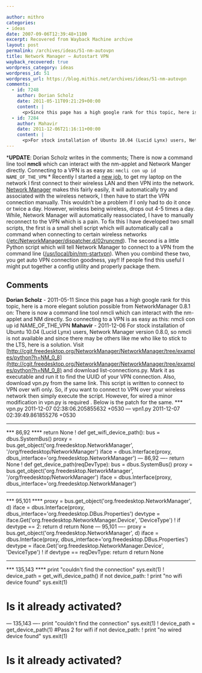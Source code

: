 ```yaml
---

author: mithro
categories:
- ideas
date: 2007-09-06T12:39:48+1100
excerpt: Recovered from Wayback Machine archive
layout: post
permalink: /archives/ideas/51-nm-autovpn
title: Network Manager – Autostart VPN
wayback_recovered: true
wordpress_category: ideas
wordpress_id: 51
wordpress_url: https://blog.mithis.net/archives/ideas/51-nm-autovpn
comments:
  - id: 7248
    author: Dorian Scholz
    date: 2011-05-11T09:21:29+00:00
    content: |
      <p>Since this page has a high google rank for this topic, here is a more elegant solution possible from NetworkManager 0.8.1 on:</p> <p>There is now a command line tool nmcli which can interact with the nm-applet and NM directly.<br /> So connecting to a VPN is as easy as this:</p> <p>nmcli con up id NAME_OF_THE_VPN</p>
  - id: 7284
    author: Mahavir
    date: 2011-12-06T21:16:11+00:00
    content: |
      <p>For stock installation of Ubuntu 10.04 (Lucid Lynx) users, Network Manager version 0.8.0, so nmcli is not available and since there may be others like me who like to stick to the LTS, here is a solution.</p> <p>Visit <a href="http://cgit.freedesktop.org/NetworkManager/NetworkManager/tree/examples/python?h=NM_0_8" rel="nofollow">http://cgit.freedesktop.org/NetworkManager/NetworkManager/tree/examples/python?h=NM_0_8</a> and download list-connections.py. Mark it as executable and run it to find the UUID of your VPN connection.</p> <p>Also, download vpn.py from the same link. This script is written to connect to VPN over wifi only. So, if you want to connect to VPN over your wireless network then simply execute the script.</p> <p>However, for wired a minor modification in vpn.py is required . Below is the patch for the same.</p> <p>*** vpn.py 2011-12-07 02:38:06.205855632 +0530<br /> &#8212; vpn1.py 2011-12-07 02:39:49.861855276 +0530<br /> ***************<br /> *** 86,92 ****<br /> return None</p> <p>! def get_wifi_device_path():<br /> bus = dbus.SystemBus()<br /> proxy = bus.get_object(&#8216;org.freedesktop.NetworkManager&#8217;, &#8216;/org/freedesktop/NetworkManager&#8217;)<br /> iface = dbus.Interface(proxy, dbus_interface=&#8217;org.freedesktop.NetworkManager&#8217;)<br /> &#8212; 86,92 &#8212;-<br /> return None</p> <p>! def get_device_path(reqDevType):<br /> bus = dbus.SystemBus()<br /> proxy = bus.get_object(&#8216;org.freedesktop.NetworkManager&#8217;, &#8216;/org/freedesktop/NetworkManager&#8217;)<br /> iface = dbus.Interface(proxy, dbus_interface=&#8217;org.freedesktop.NetworkManager&#8217;)<br /> ***************<br /> *** 95,101 ****<br /> proxy = bus.get_object(&#8216;org.freedesktop.NetworkManager&#8217;, d)<br /> iface = dbus.Interface(proxy, dbus_interface=&#8217;org.freedesktop.DBus.Properties&#8217;)<br /> devtype = iface.Get(&#8216;org.freedesktop.NetworkManager.Device&#8217;, &#8216;DeviceType&#8217;)<br /> ! if devtype == 2:<br /> return d<br /> return None</p> <p>&#8212; 95,101 &#8212;-<br /> proxy = bus.get_object(&#8216;org.freedesktop.NetworkManager&#8217;, d)<br /> iface = dbus.Interface(proxy, dbus_interface=&#8217;org.freedesktop.DBus.Properties&#8217;)<br /> devtype = iface.Get(&#8216;org.freedesktop.NetworkManager.Device&#8217;, &#8216;DeviceType&#8217;)<br /> ! if devtype == reqDevType:<br /> return d<br /> return None</p> <p>***************<br /> *** 135,143 ****<br /> print &#8220;couldn&#8217;t find the connection&#8221;<br /> sys.exit(1)</p> <p>! device_path = get_wifi_device_path()<br /> if not device_path:<br /> ! print &#8220;no wifi device found&#8221;<br /> sys.exit(1)</p> <p> # Is it already activated?<br /> &#8212; 135,143 &#8212;-<br /> print &#8220;couldn&#8217;t find the connection&#8221;<br /> sys.exit(1)</p> <p>! device_path = get_device_path(1) #Pass 2 for wifi<br /> if not device_path:<br /> ! print &#8220;no wired device found&#8221;<br /> sys.exit(1)</p> <p> # Is it already activated?</p>
---
```

***UPDATE**: Dorian Scholz writes in the comments; There is now a command line tool **nmcli** which can interact with the nm-applet and Network Manger directly. Connecting to a VPN is as easy as:  `nmcli con up id NAME_OF_THE_VPN`
*
Recently I started a [new job](http://www.astc-design.com/), to get my laptop on the network I first connect to their wireless LAN and then VPN into the network. [Network Manager](http://www.gnome.org/projects/NetworkManager/) makes this fairly easily, it will automatically try and associated with the wireless network, I then have to start the VPN connection manually.
This wouldn’t be a problem if I only had to do it once or twice a day. However, wireless being wireless, drops out 4-5 times a day. While, Network Manager will automatically reassociated, I have to manually reconnect to the VPN which is a pain.
To fix this I have developed two small scripts, the first is a small shell script which will automatically call a command when connecting to certain wireless networks ([/etc/NetworkManager/dispatcher.d/02runcmd]({{ )). The second is a little Python script which will tell Network Manager to connect to a VPN from the command line ([/usr/local/bin/nm-startvpn]({{ )). When you combind these two, you get auto VPN connection goodness, yay!!
If people find this useful I might put together a config utility and properly package them.
## Comments
**Dorian Scholz** -     <time datetime="2011-05-11T09:21:29+00:00">2011-05-11</time>
Since this page has a high google rank for this topic, here is a more elegant solution possible from NetworkManager 0.8.1 on:
There is now a command line tool nmcli which can interact with the nm-applet and NM directly.
So connecting to a VPN is as easy as this:
nmcli con up id NAME_OF_THE_VPN
**Mahavir** -     <time datetime="2011-12-06T21:16:11+00:00">2011-12-06</time>
For stock installation of Ubuntu 10.04 (Lucid Lynx) users, Network Manager version 0.8.0, so nmcli is not available and since there may be others like me who like to stick to the LTS, here is a solution.
Visit [http://cgit.freedesktop.org/NetworkManager/NetworkManager/tree/examples/python?h=NM_0_8](http://cgit.freedesktop.org/NetworkManager/NetworkManager/tree/examples/python?h=NM_0_8) and download list-connections.py. Mark it as executable and run it to find the UUID of your VPN connection.
Also, download vpn.py from the same link. This script is written to connect to VPN over wifi only. So, if you want to connect to VPN over your wireless network then simply execute the script.
However, for wired a minor modification in vpn.py is required . Below is the patch for the same.
*** vpn.py 2011-12-07 02:38:06.205855632 +0530
— vpn1.py 2011-12-07 02:39:49.861855276 +0530
***************
*** 86,92 ****
return None
! def get_wifi_device_path():
bus = dbus.SystemBus()
proxy = bus.get_object('org.freedesktop.NetworkManager', '/org/freedesktop/NetworkManager')
iface = dbus.Interface(proxy, dbus_interface='org.freedesktop.NetworkManager')
— 86,92 —-
return None
! def get_device_path(reqDevType):
bus = dbus.SystemBus()
proxy = bus.get_object('org.freedesktop.NetworkManager', '/org/freedesktop/NetworkManager')
iface = dbus.Interface(proxy, dbus_interface='org.freedesktop.NetworkManager')
***************
*** 95,101 ****
proxy = bus.get_object('org.freedesktop.NetworkManager', d)
iface = dbus.Interface(proxy, dbus_interface='org.freedesktop.DBus.Properties')
devtype = iface.Get('org.freedesktop.NetworkManager.Device', 'DeviceType')
! if devtype == 2:
return d
return None
— 95,101 —-
proxy = bus.get_object('org.freedesktop.NetworkManager', d)
iface = dbus.Interface(proxy, dbus_interface='org.freedesktop.DBus.Properties')
devtype = iface.Get('org.freedesktop.NetworkManager.Device', 'DeviceType')
! if devtype == reqDevType:
return d
return None
***************
*** 135,143 ****
print "couldn't find the connection"
sys.exit(1)
! device_path = get_wifi_device_path()
if not device_path:
! print "no wifi device found"
sys.exit(1)
# Is it already activated?
— 135,143 —-
print "couldn't find the connection"
sys.exit(1)
! device_path = get_device_path(1) #Pass 2 for wifi
if not device_path:
! print "no wired device found"
sys.exit(1)
# Is it already activated?
<style>
.comments {
margin-top: 2rem;
border-top: 1px solid #eee;
padding-top: 2rem;
}
.comment {
margin-bottom: 1.5rem;
padding: 1rem;
background: #f9f9f9;
border-left: 4px solid #ddd;
}
.comment-meta {
font-size: 0.9rem;
color: #666;
margin-bottom: 0.5rem;
}
.comment-content {
line-height: 1.6;
}
.comment-content p {
margin: 0.5rem 0;
}
</style>
